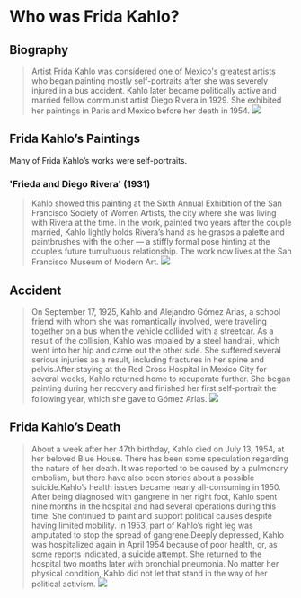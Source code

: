 # Who was Frida Kahlo?
## Biography
>Artist Frida Kahlo was considered one of Mexico's greatest artists who began painting mostly self-portraits after she was severely injured in a bus accident. Kahlo later became politically active and married fellow communist artist Diego Rivera in 1929. She exhibited her paintings in Paris and Mexico before her death in 1954.
![](https://www.biography.com/.image/c_limit%2Ccs_srgb%2Cfl_progressive%2Ch_2000%2Cq_auto:good%2Cw_2000/MTE5NTU2MzE2MjY4OTU1MTQ3/-by-frida-kahlo.jpg)
## Frida Kahlo’s Paintings
Many of Frida Kahlo’s works were self-portraits.
### 'Frieda and Diego Rivera' (1931)
>Kahlo showed this painting at the Sixth Annual Exhibition of the San Francisco Society of Women Artists, the city where she was living with Rivera at the time. In the work, painted two years after the couple married, Kahlo lightly holds Rivera’s hand as he grasps a palette and paintbrushes with the other — a stiffly formal pose hinting at the couple’s future tumultuous relationship. The work now lives at the San Francisco Museum of Modern Art.
![](http://dosoaftor.ru/wp-content/uploads/2016/05/frida-kahlo-002.jpg)
## Accident
>On September 17, 1925, Kahlo and Alejandro Gómez Arias, a school friend with whom she was romantically involved, were traveling together on a bus when the vehicle collided with a streetcar. As a result of the collision, Kahlo was impaled by a steel handrail, which went into her hip and came out the other side. She suffered several serious injuries as a result, including fractures in her spine and pelvis.After staying at the Red Cross Hospital in Mexico City for several weeks, Kahlo returned home to recuperate further. She began painting during her recovery and finished her first self-portrait the following year, which she gave to Gómez Arias.
![](http://www.self-titledmag.com/wp-content/uploads/2013/08/FridaKahloPaintingInBed.jpg)
## Frida Kahlo’s Death
>About a week after her 47th birthday, Kahlo died on July 13, 1954, at her beloved Blue House. There has been some speculation regarding the nature of her death. It was reported to be caused by a pulmonary embolism, but there have also been stories about a possible suicide.Kahlo’s health issues became nearly all-consuming in 1950. After being diagnosed with gangrene in her right foot, Kahlo spent nine months in the hospital and had several operations during this time. She continued to paint and support political causes despite having limited mobility. In 1953, part of Kahlo’s right leg was amputated to stop the spread of gangrene.Deeply depressed, Kahlo was hospitalized again in April 1954 because of poor health, or, as some reports indicated, a suicide attempt. She returned to the hospital two months later with bronchial pneumonia. No matter her physical condition, Kahlo did not let that stand in the way of her political activism.
![](https://media.artgallery.nsw.gov.au/thumbnails/assets/SID59587S.jpg.800x800_q85.jpg)

